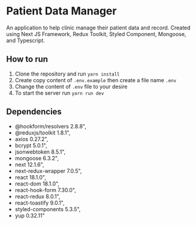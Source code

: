 # Patient Data Manager
An application to help clinic manage their patient data and record. 
Created using Next JS Framework, Redux Toolkit, Styled Component, 
Mongoose, and Typescript.

## How to run
1. Clone the repository and run ```yarn install```
2. Create copy content of ```.env.example``` then create a file name ```.env```
3. Change the content of ```.env``` file to your desire
4. To start the server run ```yarn run dev```

## Dependencies
- @hookform/resolvers 2.8.8",
- @reduxjs/toolkit 1.8.1",
- axios 0.27.2",
- bcrypt 5.0.1",
- jsonwebtoken 8.5.1",
- mongoose 6.3.2",
- next 12.1.6",
- next-redux-wrapper 7.0.5",
- react 18.1.0",
- react-dom 18.1.0",
- react-hook-form 7.30.0",
- react-redux 8.0.1",
- react-toastify 9.0.1",
- styled-components 5.3.5",
- yup 0.32.11"